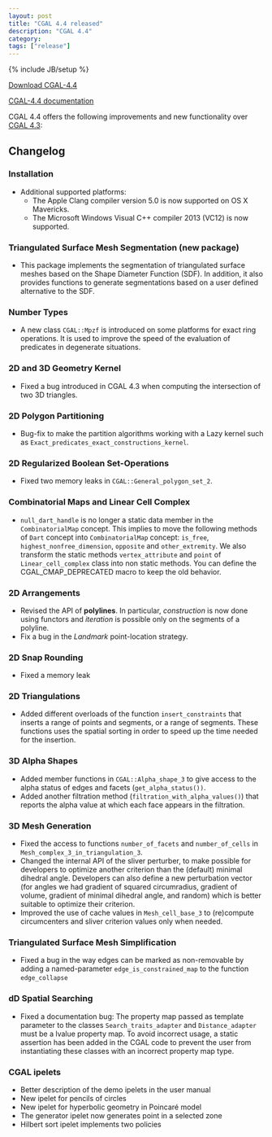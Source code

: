 ```yaml
---
layout: post
title: "CGAL 4.4 released"
description: "CGAL 4.4"
category:
tags: ["release"]
---
```

{% include JB/setup %}

<i class="bi bi-arrow-down-circle"></i>
<a href="https://github.com/CGAL/cgal/releases/tag/releases%2FCGAL-4.4">Download CGAL-4.4</a>

<i class="bi bi-book"></i>
<a href="https://doc.cgal.org/4.4/Manual/index.html">CGAL-4.4 documentation</a>

<p>CGAL 4.4 offers the following improvements and new functionality over
<a href="../../../../2013/10/17/cgal-43">CGAL 4.3</a>:</p>

<div class="product-detail-info" markdown="1">

## Changelog

### Installation

-   Additional supported platforms:
    -   The Apple Clang compiler version 5.0 is now supported on
        OS X Mavericks.
    -   The Microsoft Windows Visual C++ compiler 2013 (VC12) is now
        supported.

### Triangulated Surface Mesh Segmentation (new package)

-   This package implements the segmentation of triangulated surface
    meshes based on the Shape Diameter Function (SDF). In addition, it
    also provides functions to generate segmentations based on a user
    defined alternative to the SDF.

### Number Types

-   A new class `CGAL::Mpzf` is introduced on some platforms for exact
    ring operations. It is used to improve the speed of the evaluation
    of predicates in degenerate situations.

### 2D and 3D Geometry Kernel

-   Fixed a bug introduced in CGAL 4.3 when computing the intersection of
    two 3D triangles.

### 2D Polygon Partitioning

-   Bug-fix to make the partition algorithms working with a Lazy kernel
    such as `Exact_predicates_exact_constructions_kernel`.

### 2D Regularized Boolean Set-Operations

-   Fixed two memory leaks in `CGAL::General_polygon_set_2`.

### Combinatorial Maps and Linear Cell Complex

-   `null_dart_handle` is no longer a static data member in the
    `CombinatorialMap` concept. This implies to move the following
    methods of `Dart` concept into `CombinatorialMap` concept:
    `is_free`, `highest_nonfree_dimension`, `opposite` and
    `other_extremity`. We also transform the static methods
    `vertex_attribute` and `point` of `Linear_cell_complex` class into
    non static methods. You can define the CGAL\_CMAP\_DEPRECATED macro
    to keep the old behavior.

### 2D Arrangements

-   Revised the API of **polylines**. In particular, *construction* is
    now done using functors and *iteration* is possible only on the
    segments of a polyline.
-   Fix a bug in the *Landmark* point-location strategy.

### 2D Snap Rounding

-   Fixed a memory leak

### 2D Triangulations

-   Added different overloads of the function `insert_constraints` that
    inserts a range of points and segments, or a range of segments.
    These functions uses the spatial sorting in order to speed up the
    time needed for the insertion.

### 3D Alpha Shapes

-   Added member functions in `CGAL::Alpha_shape_3` to give access to the
    alpha status of edges and facets (`get_alpha_status())`.
-   Added another filtration method (`filtration_with_alpha_values()`)
    that reports the alpha value at which each face appears in the
    filtration.

### 3D Mesh Generation

-   Fixed the access to functions `number_of_facets` and `number_of_cells`
    in `Mesh_complex_3_in_triangulation_3`.
-   Changed the internal API of the sliver perturber, to make possible
    for developers to optimize another criterion than the (default)
    minimal dihedral angle. Developers can also define a new
    perturbation vector (for angles we had gradient of squared
    circumradius, gradient of volume, gradient of minimal dihedral
    angle, and random) which is better suitable to optimize their
    criterion.
-   Improved the use of cache values in `Mesh_cell_base_3` to (re)compute
    circumcenters and sliver criterion values only when needed.

### Triangulated Surface Mesh Simplification

-   Fixed a bug in the way edges can be marked as non-removable by adding
    a named-parameter `edge_is_constrained_map` to the function
    `edge_collapse`

### dD Spatial Searching

-   Fixed a documentation bug: The property map passed as template
    parameter to the classes `Search_traits_adapter` and
    `Distance_adapter` must be a lvalue property map. To avoid incorrect
    usage, a static assertion has been added in the CGAL code to prevent
    the user from instantiating these classes with an incorrect property
    map type.

### CGAL ipelets

-   Better description of the demo ipelets in the user manual
-   New ipelet for pencils of circles
-   New ipelet for hyperbolic geometry in Poincaré model
-   The generator ipelet now generates point in a selected zone
-   Hilbert sort ipelet implements two policies
</div>
